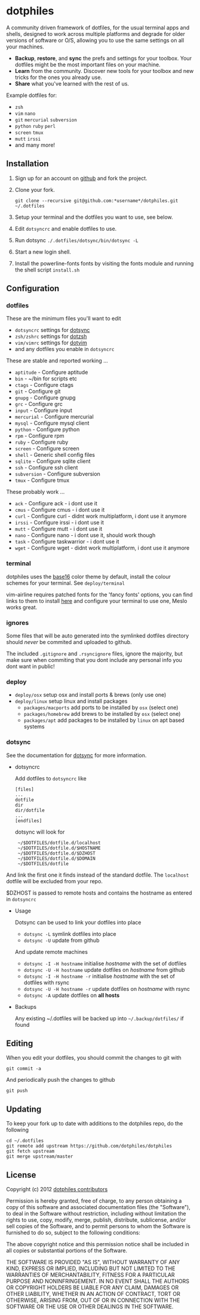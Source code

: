 dotphiles
=========

A community driven framework of dotfiles, for the usual terminal apps and
shells, designed to work across multiple platforms and degrade for older
versions of software or O/S, allowing you to use the same settings on all
your machines.

  - **Backup**, **restore**, and **sync** the prefs and settings for your
    toolbox.
    Your dotfiles might be the most important files on your machine.
  - **Learn** from the community. Discover new tools for your toolbox and new
    tricks for the ones you already use.
  - **Share** what you've learned with the rest of us.

Example dotfiles for:

  - `zsh`
  - `vim` `nano`
  - `git` `mercurial` `subversion`
  - `python` `ruby` `perl`
  - `screen` `tmux`
  - `mutt` `irssi`
  - and many more!

Installation
------------

  1. Sign up for an account on [github][1] and fork the project.

  2. Clone your fork.

     `git clone --recursive git@github.com:*username*/dotphiles.git ~/.dotfiles`

  3. Setup your terminal and the dotfiles you want to use, see below.

  4. Edit `dotsyncrc` and enable dotfiles to use.

  5. Run dotsync `./.dotfiles/dotsync/bin/dotsync -L`

  6. Start a new login shell.

  7. Install the powerline-fonts fonts by visiting the fonts module and running the shell script `install.sh` 

Configuration
-------------

### dotfiles

These are the minimum files you'll want to edit

  - `dotsyncrc` settings for [dotsync][2]
  - `zsh/zshrc` settings for [dotzsh][3]
  - `vim/vimrc` settings for [dotvim][4]
  - and any dotfiles you enable in `dotsyncrc`

These are stable and reported working ...

  - `aptitude` - Configure aptitude
  - `bin` - ~/bin for scripts etc
  - `ctags` - Configure ctags
  - `git` - Configure git
  - `gnupg` - Configure gnupg
  - `grc` - Configure grc
  - `input` - Configure input
  - `mercurial` - Configure mercurial
  - `mysql` - Configure mysql client
  - `python` - Configure python
  - `rpm` - Configure rpm
  - `ruby` - Configure ruby
  - `screen` - Configure screen
  - `shell` - Generic shell config files
  - `sqlite` - Configure sqlite client
  - `ssh` - Configure ssh client
  - `subversion` - Configure subversion
  - `tmux` - Configure tmux

These probably work ...

  - `ack` - Configure ack - i dont use it
  - `cmus` - Configure cmus - i dont use it
  - `curl` - Configure curl - didnt work multiplatform, i dont use it anymore
  - `irssi` - Configure irssi - i dont use it
  - `mutt` - Configure mutt - i dont use it
  - `nano` - Configure nano - i dont use it, should work though
  - `task` - Configure taskwarrior - i dont use it
  - `wget` - Configure wget - didnt work multiplatform, i dont use it anymore

### terminal

dotphiles uses the [base16][5] color theme
by default, install the colour schemes for your terminal.
See `deploy/terminal`

vim-airline requires patched fonts for the 'fancy fonts' options, you can
find links to them to install [here][6] and configure your terminal to use
one, Meslo works great.

### ignores

Some files that will be auto generated into the symlinked dotfiles directory
should *never* be commited and uploaded to github.

The included `.gitignore` and `.rsyncignore` files, ignore the majority, but make sure when
commiting that you dont include any personal info you dont want in public!

### deploy

  - `deploy/osx` setup osx and install ports & brews (only use one)
  - `deploy/linux` setup linux and install packages
    - `packages/macports` add ports to be installed by `osx` (select one)
    - `packages/homebrew` add brews to be installed by `osx` (select one)
    - `packages/apt` add packages to be installed by `linux` on apt based systems

### dotsync

See the documentation for [dotsync][2] for more information.

  - dotsyncrc

    Add dotfiles to `dotsyncrc` like

        [files]
        ...
        dotfile
        dir
        dir/dotfile
        ...
        [endfiles]

    dotsync will look for

         ~/$DOTFILES/dotfile.d/localhost
         ~/$DOTFILES/dotfile.d/$HOSTNAME
         ~/$DOTFILES/dotfile.d/$DZHOST
         ~/$DOTFILES/dotfile.d/$DOMAIN
         ~/$DOTFILES/dotfile

   And link the first one it finds instead of the standard dotfile.  The
   `localhost` dotfile will be excluded from your repo.

   $DZHOST is passed to remote hosts and contains the hostname as entered in `dotsyncrc`

  - Usage

    Dotsync can be used to link your dotfiles into place

    - `dotsync -L` symlink dotfiles into place
    - `dotsync -U` update from github

    And update remote machines

    - `dotsync -I -H hostname` initialise *hostname* with the set of dotfiles
    - `dotsync -U -H hostname` update dotfiles on *hostname* from github
    - `dotsync -I -H hostname -r` initialise *hostname* with the set of
      dotfiles with rsync
    - `dotsync -U -H hostname -r` update dotfiles on *hostname* with rsync
    - `dotsync -A` update dotfiles on **all hosts**

  - Backups

    Any existing ~/.dotfiles will be backed up into `~/.backup/dotfiles/` if
    found

Editing
-------

When you edit your dotfiles, you should commit the changes to git with

    git commit -a

And periodically push the changes to github

    git push

Updating
--------

To keep your fork up to date with additions to the dotphiles repo, do the following

    cd ~/.dotfiles
    git remote add upstream https://github.com/dotphiles/dotphiles
    git fetch upstream
    git merge upstream/master

License
-------

Copyright (c) 2012 [dotphiles contributors][7]

Permission is hereby granted, free of charge, to any person obtaining
a copy of this software and associated documentation files (the
"Software"), to deal in the Software without restriction, including
without limitation the rights to use, copy, modify, merge, publish,
distribute, sublicense, and/or sell copies of the Software, and to
permit persons to whom the Software is furnished to do so, subject to
the following conditions:

The above copyright notice and this permission notice shall be
included in all copies or substantial portions of the Software.

THE SOFTWARE IS PROVIDED "AS IS", WITHOUT WARRANTY OF ANY KIND,
EXPRESS OR IMPLIED, INCLUDING BUT NOT LIMITED TO THE WARRANTIES OF
MERCHANTABILITY, FITNESS FOR A PARTICULAR PURPOSE AND
NONINFRINGEMENT. IN NO EVENT SHALL THE AUTHORS OR COPYRIGHT HOLDERS BE
LIABLE FOR ANY CLAIM, DAMAGES OR OTHER LIABILITY, WHETHER IN AN ACTION
OF CONTRACT, TORT OR OTHERWISE, ARISING FROM, OUT OF OR IN CONNECTION
WITH THE SOFTWARE OR THE USE OR OTHER DEALINGS IN THE SOFTWARE.

[1]: https://github.com
[2]: https://github.com/dotphiles/dotsync
[3]: https://github.com/dotphiles/dotzsh
[4]: https://github.com/dotphiles/dotvim
[5]: https://github.com/chriskempson/base16
[6]: https://github.com/Lokaltog/powerline-fonts
[7]: https://github.com/dotphiles/dotphiles/graphs/contributors
  
